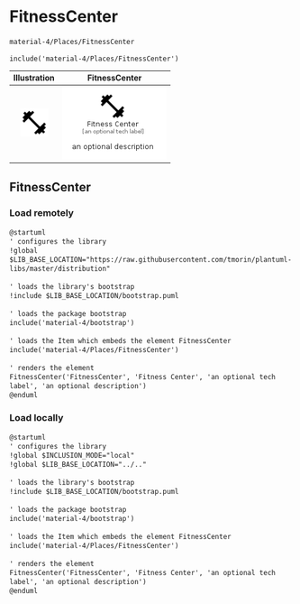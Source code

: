 # FitnessCenter


```text
material-4/Places/FitnessCenter
```

```text
include('material-4/Places/FitnessCenter')
```



| Illustration | FitnessCenter |
| :---: | :---: |
| ![illustration for Illustration](../../material-4/Places/FitnessCenter.png) | ![illustration for FitnessCenter](../../material-4/Places/FitnessCenter.Local.png) |




## FitnessCenter

### Load remotely
```plantuml
@startuml
' configures the library
!global $LIB_BASE_LOCATION="https://raw.githubusercontent.com/tmorin/plantuml-libs/master/distribution"

' loads the library's bootstrap
!include $LIB_BASE_LOCATION/bootstrap.puml

' loads the package bootstrap
include('material-4/bootstrap')

' loads the Item which embeds the element FitnessCenter
include('material-4/Places/FitnessCenter')

' renders the element
FitnessCenter('FitnessCenter', 'Fitness Center', 'an optional tech label', 'an optional description')
@enduml
```

### Load locally
```plantuml
@startuml
' configures the library
!global $INCLUSION_MODE="local"
!global $LIB_BASE_LOCATION="../.."

' loads the library's bootstrap
!include $LIB_BASE_LOCATION/bootstrap.puml

' loads the package bootstrap
include('material-4/bootstrap')

' loads the Item which embeds the element FitnessCenter
include('material-4/Places/FitnessCenter')

' renders the element
FitnessCenter('FitnessCenter', 'Fitness Center', 'an optional tech label', 'an optional description')
@enduml
```

